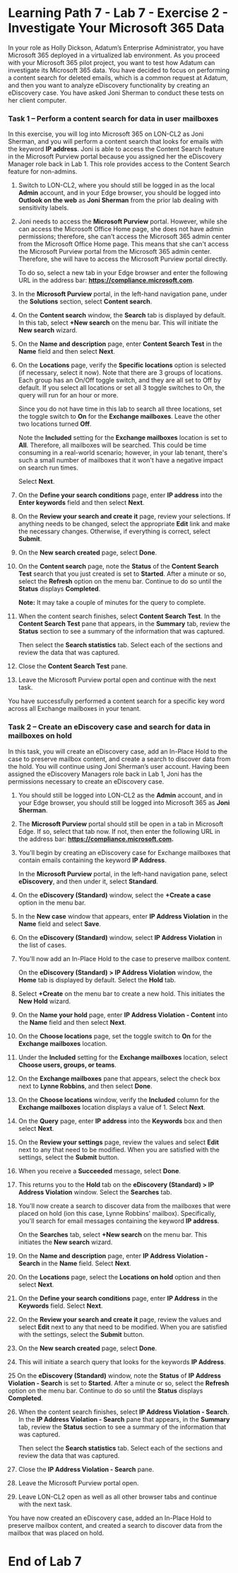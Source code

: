# Learning Path 7 - Lab 7 - Exercise 2 - Investigate Your Microsoft 365 Data

In your role as Holly Dickson, Adatum’s Enterprise Administrator, you have Microsoft 365 deployed in a virtualized lab environment. As you proceed with your Microsoft 365 pilot project, you want to test how Adatum can investigate its Microsoft 365 data. You have decided to focus on performing a content search for deleted emails, which is a common request at Adatum, and then you want to analyze eDiscovery functionality by creating an eDiscovery case. You have asked Joni Sherman to conduct these tests on her client computer.

### Task 1 – Perform a content search for data in user mailboxes

In this exercise, you will log into Microsoft 365 on LON-CL2 as Joni Sherman, and you will perform a content search that looks for emails with the keyword **IP address**. Joni is able to access the Content Search feature in the Microsoft Purview portal because you assigned her the eDiscovery Manager role back in Lab 1. This role provides access to the Content Search feature for non-admins.

1. Switch to LON-CL2, where you should still be logged in as the local **Admin** account, and in your Edge browser, you should be logged into **Outlook on the web** as **Joni Sherman** from the prior lab dealing with sensitivity labels. 

2. Joni needs to access the **Microsoft Purview** portal. However, while she can access the Microsoft Office Home page, she does not have admin permissions; therefore, she can't access the Microsoft 365 admin center from the Microsoft Office Home page. This means that she can't access the Microsoft Purview portal from the Microsoft 365 admin center. Therefore, she will have to access the Microsoft Purview portal directly. <br/>

    To do so, select a new tab in your Edge browser and enter the following URL in the address bar: **https://compliance.microsoft.com**.

3. In the **Microsoft Purview** portal, in the left-hand navigation pane, under the **Solutions** section, select **Content search**.  <br/>

4. On the **Content search** window, the **Search** tab is displayed by default. In this tab, select **+New search** on the menu bar. This will initiate the **New search** wizard.

5. On the **Name and description** page, enter **Content Search Test** in the **Name** field and then select **Next**.

6. On the **Locations** page, verify the **Specific locations** option is selected (if necessary, select it now). Note that there are 3 groups of locations. Each group has an On/Off toggle switch, and they are all set to Off by default. If you select all locations or set all 3 toggle switches to On, the query will run for an hour or more. <br/>

    Since you do not have time in this lab to search all three locations, set the toggle switch to **On** for the **Exchange mailboxes**. Leave the other two locations turned **Off**. <br/>

    Note the **Included** setting for the **Exchange mailboxes** location is set to **All**. Therefore, all mailboxes will be searched. This could be time consuming in a real-world scenario; however, in your lab tenant, there's such a small number of mailboxes that it won't have a negative impact on search run times. <br/>

    Select **Next**.

7. On the **Define your search conditions** page, enter **IP address** into the **Enter keywords** field and then select **Next**.

8. On the **Review your search and create it** page, review your selections. If anything needs to be changed, select the appropriate **Edit** link and make the necessary changes. Otherwise, if everything is correct, select **Submit**.

9. On the **New search created** page, select **Done**.

10. On the **Content search** page, note the **Status** of the **Content Search Test** search that you just created is set to **Started**. After a minute or so, select the **Refresh** option on the menu bar. Continue to do so until the **Status** displays **Completed**. <br/>

    **Note:** It may take a couple of minutes for the query to complete. 

11. When the content search finishes, select **Content Search Test**. In the **Content Search Test** pane that appears, in the **Summary** tab, review the **Status** section to see a summary of the information that was captured. <br/>

    Then select the **Search statistics** tab. Select each of the sections and review the data that was captured.

12. Close the **Content Search Test** pane.

13. Leave the Microsoft Purview portal open and continue with the next task.

You have successfully performed a content search for a specific key word across all Exchange mailboxes in your tenant.
 

### Task 2 – Create an eDiscovery case and search for data in mailboxes on hold

In this task, you will create an eDiscovery case, add an In-Place Hold to the case to preserve mailbox content, and create a search to discover data from the hold. You will continue using Joni Sherman’s user account. Having been assigned the eDiscovery Managers role back in Lab 1, Joni has the permissions necessary to create an eDiscovery case.

1. You should still be logged into LON-CL2 as the **Admin** account, and in your Edge browser, you should still be logged into Microsoft 365 as **Joni Sherman**. 

2. The **Microsoft Purview** portal should still be open in a tab in Microsoft Edge. If so, select that tab now. If not, then enter the following URL in the address bar: **https://compliance.microsoft.com.** 

3. You'll begin by creating an eDiscovery case for Exchange mailboxes that contain emails containing the keyword **IP Address**. <br/>

    In the **Microsoft Purview** portal, in the left-hand navigation pane, select **eDiscovery**, and then under it, select **Standard**.

4. On the **eDiscovery (Standard)** window, select the **+Create a case** option in the menu bar.

5. In the **New case** window that appears, enter **IP Address Violation** in the **Name** field and select **Save**.

6. On the **eDiscovery (Standard)** window, select **IP Address Violation** in the list of cases.

7. You'll now add an In-Place Hold to the case to preserve mailbox content. <br/>

    On the **eDiscovery (Standard) > IP Address Violation** window, the **Home** tab is displayed by default. Select the **Hold** tab.

8. Select **+Create** on the menu bar to create a new hold. This initiates the **New Hold** wizard.

9. On the **Name your hold** page, enter **IP Address Violation - Content** into the **Name** field and then select **Next**.

10. On the **Choose locations** page, set the toggle switch to **On** for the **Exchange mailboxes** location. 

11. Under the **Included** setting for the **Exchange mailboxes** location, select **Choose users, groups, or teams**.

12. On the **Exchange mailboxes** pane that appears, select the check box next to **Lynne Robbins**, and then select **Done**.

13. On the **Choose locations** window, verify the **Included** column for the **Exchange mailboxes** location displays a value of 1. Select **Next**.

14. On the **Query** page, enter **IP address** into the **Keywords** box and then select **Next**.

15. On the **Review your settings** page, review the values and select **Edit** next to any that need to be modified. When you are satisfied with the settings, select the **Submit** button.

16. When you receive a **Succeeded** message, select **Done**.

17. This returns you to the **Hold** tab on the **eDiscovery (Standard) > IP Address Violation** window. Select the **Searches** tab.

18. You'll now create a search to discover data from the mailboxes that were placed on hold (ion this case, Lynne Robbins' mailbox). Specifically, you'll search for email messages containing the keyword **IP address**.  <br/>

    On the **Searches** tab, select **+New search** on the menu bar. This initiates the **New search** wizard.

19. On the **Name and description** page, enter **IP Address Violation - Search** in the **Name** field. Select **Next**.

20. On the **Locations** page, select the **Locations on hold** option and then select **Next**.

21. On the **Define your search conditions** page, enter **IP Address** in the **Keywords** field. Select **Next**.

22. On the **Review your search and create it** page, review the values and select **Edit** next to any that need to be modified. When you are satisfied with the settings, select the **Submit** button. 

23. On the **New search created** page, select **Done**.

24. This will initiate a search query that looks for the keywords **IP Address**. 

25 On the **eDiscovery (Standard)** window, note the **Status** of **IP Address Violation - Search** is set to **Started**. After a minute or so, select the **Refresh** option on the menu bar. Continue to do so until the **Status** displays **Completed**. <br/>
 
26. When the content search finishes, select **IP Address Violation - Search**. In the **IP Address Violation - Search** pane that appears, in the **Summary** tab, review the **Status** section to see a summary of the information that was captured. <br/>

    Then select the **Search statistics** tab. Select each of the sections and review the data that was captured.

27. Close the **IP Address Violation - Search** pane.

28. Leave the Microsoft Purview portal open.

29. Leave LON-CL2 open as well as all other browser tabs and continue with the next task.


You have now created an eDiscovery case, added an In-Place Hold to preserve mailbox content, and created a search to discover data from the mailbox that was placed on hold.


# End of Lab 7
